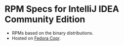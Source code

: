 RPM Specs for IntelliJ IDEA Community Edition
=============================================

- RPMs based on the binary distributions.
- Hosted on [Fedora Copr](https://copr.fedorainfracloud.org/coprs/lkiesow/intellij-idea-community/).
